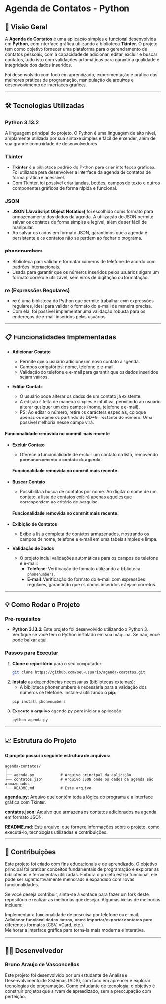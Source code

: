 # Agenda de Contatos - Python

## 🚀 Visão Geral

A **Agenda de Contatos** é uma aplicação simples e funcional desenvolvida em **Python**, com interface gráfica utilizando a biblioteca **Tkinter**. O projeto tem como objetivo fornecer uma plataforma para o gerenciamento de contatos pessoais, com a capacidade de adicionar, editar, excluir e buscar contatos, tudo isso com validações automáticas para garantir a qualidade e integridade dos dados inseridos.

Foi desenvolvido com foco em aprendizado, experimentação e prática das melhores práticas de programação, manipulação de arquivos e desenvolvimento de interfaces gráficas.

---

## 🛠 Tecnologias Utilizadas

### **Python 3.13.2**
A linguagem principal do projeto. O Python é uma linguagem de alto nível, amplamente utilizada por sua sintaxe simples e fácil de entender, além de sua grande comunidade de desenvolvedores.

### **Tkinter**
- **Tkinter** é a biblioteca padrão de Python para criar interfaces gráficas. Foi utilizada para desenvolver a interface da agenda de contatos de forma prática e acessível.
- Com Tkinter, foi possível criar janelas, botões, campos de texto e outros componentes gráficos de forma rápida e funcional.

### **JSON**
- **JSON (JavaScript Object Notation)** foi escolhido como formato para armazenamento dos dados da agenda. A utilização do JSON permite salvar os contatos de forma simples e legível, além de ser fácil de manipular.
- Ao salvar os dados em formato JSON, garantimos que a agenda é persistente e os contatos não se perdem ao fechar o programa.

### **phonenumbers**
- Biblioteca para validar e formatar números de telefone de acordo com padrões internacionais.
- Usada para garantir que os números inseridos pelos usuários sigam um formato correto e utilizável, sem erros de digitação ou formatação.

### **re (Expressões Regulares)**
- **re** é uma biblioteca do Python que permite trabalhar com expressões regulares, ideal para validar o formato do e-mail de maneira precisa.
- Com ela, foi possível implementar uma validação robusta para os endereços de e-mail inseridos pelos usuários.

---

## 📋 Funcionalidades Implementadas

- **Adicionar Contato**
  - Permite que o usuário adicione um novo contato à agenda.
  - Campos obrigatórios: nome, telefone e e-mail.
  - Validação do telefone e e-mail para garantir que os dados inseridos sejam válidos.
  
- **Editar Contato**
  - O usuário pode alterar os dados de um contato já existente.
  - A edição é feita de maneira simples e intuitiva, permitindo ao usuário alterar qualquer um dos campos (nome, telefone e e-mail).
  - PS: Ao editar o número, retire os carácters especiais, coloque apenas os números partindo do DD+9+restante do número. Uma possivel melhoria nesse campo virá. 
 #### Funcionalidade removida no commit mais recente

- **Excluir Contato**
  - Oferece a funcionalidade de excluir um contato da lista, removendo permanentemente o contato da agenda.
  #### Funcionalidade removida no commit mais recente.

- **Buscar Contato**
  - Possibilita a busca de contatos por nome. Ao digitar o nome de um contato, a lista de contatos exibirá apenas aqueles que correspondem ao critério de pesquisa.
  #### Funcionalidade removida no commit mais recente.


- **Exibição de Contatos**
  - Exibe a lista completa de contatos armazenados, mostrando os campos de nome, telefone e e-mail em uma tabela simples e limpa.

- **Validação de Dados**
  - O projeto inclui validações automáticas para os campos de telefone e e-mail:
    - **Telefone**: Verificação de formato utilizando a biblioteca `phonenumbers`.
    - **E-mail**: Verificação do formato do e-mail com expressões regulares, garantindo que os dados inseridos estejam corretos.

---

## 💡 Como Rodar o Projeto

### Pré-requisitos
- **Python 3.13.2**: Este projeto foi desenvolvido utilizando o Python 3. Verifique se você tem o Python instalado em sua máquina. Se não, você pode baixar [aqui](https://www.python.org/downloads/).

### Passos para Executar

1. **Clone o repositório** para o seu computador:
   ```bash
   git clone https://github.com/seu-usuario/agenda-contatos.git

2. **Instale** as dependências necessárias (bibliotecas externas):
    * A biblioteca phonenumbers é necessária para a validação dos números de telefone. Instale-a utilizando o **pip**:
     ```bash
    pip install phonenumbers

3. **Execute o arquivo** agenda.py para iniciar a aplicação:
    ```bash
    python agenda.py

---

## 📈 Estrutura do Projeto
#### O projeto possui a seguinte estrutura de arquivos:

```
agenda-contatos/
│
├── agenda.py            # Arquivo principal da aplicação
├── contatos.json        # Arquivo JSON onde os dados da agenda são armazenados
└── README.md            # Este arquivo
``` 

**agenda.py**: Arquivo que contém toda a lógica do programa e a interface gráfica com Tkinter.

**contatos.json**: Arquivo que armazena os contatos adicionados na agenda em formato JSON.

**README.md**: Este arquivo, que fornece informações sobre o projeto, como executá-lo, tecnologias utilizadas e contribuições.

---

## 🤝 Contribuições
Este projeto foi criado com fins educacionais e de aprendizado. O objetivo principal foi praticar conceitos fundamentais de programação e explorar as bibliotecas e ferramentas utilizadas. Embora o projeto esteja funcional, ele pode ser significativamente melhorado e expandido com novas funcionalidades.

Se você deseja contribuir, sinta-se à vontade para fazer um fork deste repositório e realizar as melhorias que desejar. Algumas ideias de melhorias incluem:

Implementar a funcionalidade de pesquisa por telefone ou e-mail.<br>
Adicionar funcionalidades extras, como importar/exportar contatos para diferentes formatos (CSV, vCard, etc.).<br>
Melhorar a interface gráfica para torná-la mais moderna e interativa.

---

## 🧑‍💻 Desenvolvedor
### Bruno Araujo de Vasconcellos
  Este projeto foi desenvolvido por um estudante de Análise e Desenvolvimento de Sistemas (ADS), com foco em aprender e explorar tecnologias de programação. Como estudante de tecnologia, o objetivo é construir projetos que sirvam de aprendizado, sem a preocupação com perfeição.